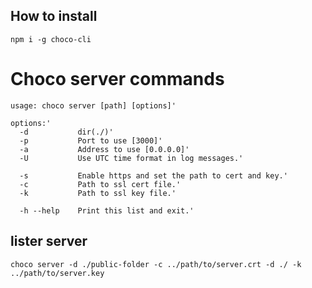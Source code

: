 ## How to install

```fish
npm i -g choco-cli
```

# Choco server commands

```fish
usage: choco server [path] [options]'

options:'
  -d           dir(./)'
  -p           Port to use [3000]'
  -a           Address to use [0.0.0.0]'
  -U           Use UTC time format in log messages.'

  -s           Enable https and set the path to cert and key.'
  -c           Path to ssl cert file.'
  -k           Path to ssl key file.'

  -h --help    Print this list and exit.'
```

## lister server

```fish
choco server -d ./public-folder -c ../path/to/server.crt -d ./ -k ../path/to/server.key
```